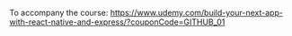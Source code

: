To accompany the course: https://www.udemy.com/build-your-next-app-with-react-native-and-express/?couponCode=GITHUB_01
